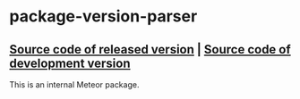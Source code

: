 # package-version-parser
[Source code of released version](https://github.com/meteor/meteor/tree/master/packages/package-version-parser) | [Source code of development version](https://github.com/meteor/meteor/tree/master/packages/package-version-parser)
---

This is an internal Meteor package.
